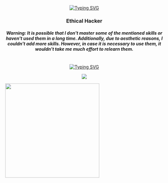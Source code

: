 
<div identificación="encabezado" align="center">
 <a href="https://git.io/typing-svg"><img src="https://readme-typing-svg.herokuapp.com?font=Fira+Code&weight=700&size=30&pause=1000&color=F70000&center=true&vCenter=true&width=435&lines=Hi+i'm+D4rkSec" alt="Typing SVG" /></a>

 <h3 align="center">Ethical Hacker</h3>
  <h5 align="center">Warning: It is possible that I don't master some of the mentioned skills or haven't used them in a long time. Additionally, due to aesthetic reasons, I couldn't add more skills. However, in case it is necessary to use them, it wouldn't take me much effort to relearn them.</h5>
</div >
<br>
<div identificación="centro" align="center">
<a href="https://git.io/typing-svg"><img src="https://readme-typing-svg.herokuapp.com?font=Fira+Code&weight=600&size=23&duration=1&pause=1000&color=F70000&center=true&vCenter=true&width=435&lines=%3CSkills%3E" alt="Typing SVG" /></a>
</div>
<p align="center">
  <a href="https://skillicons.dev">
    <img src="https://skillicons.dev/icons?i=linux,git,md,bash,python,html,css,js,mysql,php,nodejs,docker,discord" />
  </a>
</p>
<img src="https://cdn.discordapp.com/attachments/1118830427717767180/1122799730343280640/scythe.gif" width="300"/>
